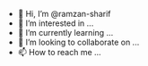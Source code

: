 - 👋 Hi, I’m @ramzan-sharif
- 👀 I’m interested in ...
- 🌱 I’m currently learning ...
- 💞️ I’m looking to collaborate on ...
- 📫 How to reach me ...

<!---
ramzan-sharif/ramzan-sharif is a ✨ special ✨ repository because its `README.md` (this file) appears on your GitHub profile.
You can click the Preview link to take a look at your changes.
--->
